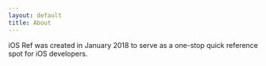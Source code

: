 ```yaml
---
layout: default
title: About
---
```


iOS Ref was created in January 2018 to serve as a one-stop quick reference spot for iOS developers.
